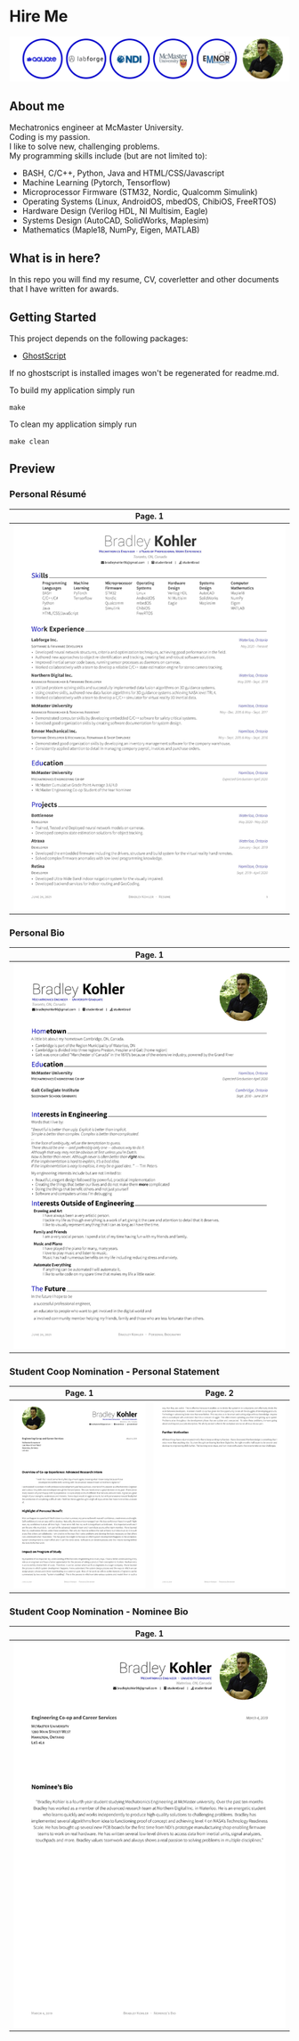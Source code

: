 # Hire Me

<img src="images/banner.png" /><br />

## About me

Mechatronics engineer at McMaster University. <br />
Coding is my passion. <br />
I like to solve new, challenging problems. <br />
My programming skills include (but are not limited to): <br />
 - BASH, C/C++, Python, Java and HTML/CSS/Javascript
 - Machine Learning (Pytorch, Tensorflow)
 - Microprocessor Firmware (STM32, Nordic, Qualcomm Simulink)
 - Operating Systems (Linux, AndroidOS, mbedOS, ChibiOS, FreeRTOS)
 - Hardware Design (Verilog HDL, NI Multisim, Eagle)
 - Systems Design (AutoCAD, SolidWorks, Maplesim)
 - Mathematics (Maple18, NumPy, Eigen, MATLAB)

## What is in here?

In this repo you will find my resume, CV, coverletter and other documents that I have written for awards.

## Getting Started

This project depends on the following packages:

 - [GhostScript](https://www.ghostscript.com)

If no ghostscript is installed images won't be regenerated for readme.md.

To build my application simply run
```
make
```

To clean my application simply run
```
make clean
```

## Preview

### Personal Résumé

| Page. 1 |
|:---:|
| [![Résumé](images/personal_resume-001.jpg)](build/personal_resume.pdf)  |

### Personal Bio

| Page. 1 |
|:---:|
| [![Biography](images/personal_bio-001.jpg)](build/personal_bio.pdf) |

### Student Coop Nomination - Personal Statement

| Page. 1 | Page. 2 |
|:---:|:---:|
| [![Personal Statement](images/coop_personal_statement-001.jpg)](build/coop_personal_statement.pdf) | [![Personal Statement](images/coop_personal_statement-002.jpg)](build/coop_personal_statement.pdf) |

### Student Coop Nomination - Nominee Bio

| Page. 1 |
|:---:|
| [![Nominee Bio](images/coop_nominee_bio-001.jpg)](build/coop_nominee_bio.pdf) |
